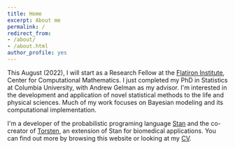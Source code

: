 ```yaml
---
title: Home
excerpt: About me
permalink: /
redirect_from:
- /about/
- /about.html
author_profile: yes
---
```


 This August (2022), I will start as a Research Fellow at the [Flatiron Institute](https://www.simonsfoundation.org/flatiron/), Center for Computational Mathematics.
 I just completed my PhD in Statistics at Columbia University, with Andrew Gelman as my advisor.
 I'm interested in the development and application of novel statistical methods to the life and physical sciences. Much of my work focuses on Bayesian modeling and its computational implementation.

I'm a developer of the probabilistic programing language [Stan](http://mc-stan.org/) and the co-creator of  [Torsten](https://github.com/metrumresearchgroup/Torsten), an extension of Stan for biomedical applications.
You can find out more by browsing this website or looking at my [CV](http://charlesm93.github.io/files/charlesm.pdf).
